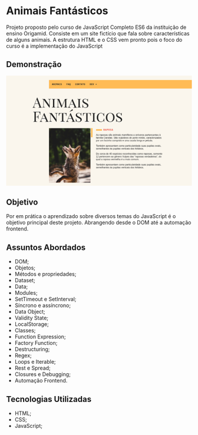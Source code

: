 
# Animais Fantásticos

Projeto proposto pelo curso de JavaScript Completo ES6 da instituição de ensino Origamid.
Consiste em um site fictício que fala sobre características de alguns animais.
A estrutura HTML e o CSS vem pronto pois o foco do curso é a implementação do JavaScript


## Demonstração

![Parte da home do site](image.png)


## Objetivo

Por em prática o aprendizado sobre diversos temas do JavaScript é o objetivo principal deste projeto. Abrangendo desde o DOM até a automação frontend.

## Assuntos Abordados

- DOM;
- Objetos;
- Métodos e propriedades;
- Dataset;
- Data;
- Modules;
- SetTimeout e SetInterval;
- Síncrono e assíncrono;
- Data Object;
- Validity State;
- LocalStorage;
- Classes;
- Function Expression;
- Factory Function;
- Destructuring;
- Regex;
- Loops e Iterable;
- Rest e Spread;
- Closures e Debugging;
- Automação Frontend.

## Tecnologias Utilizadas
- HTML;
- CSS;
- JavaScript;